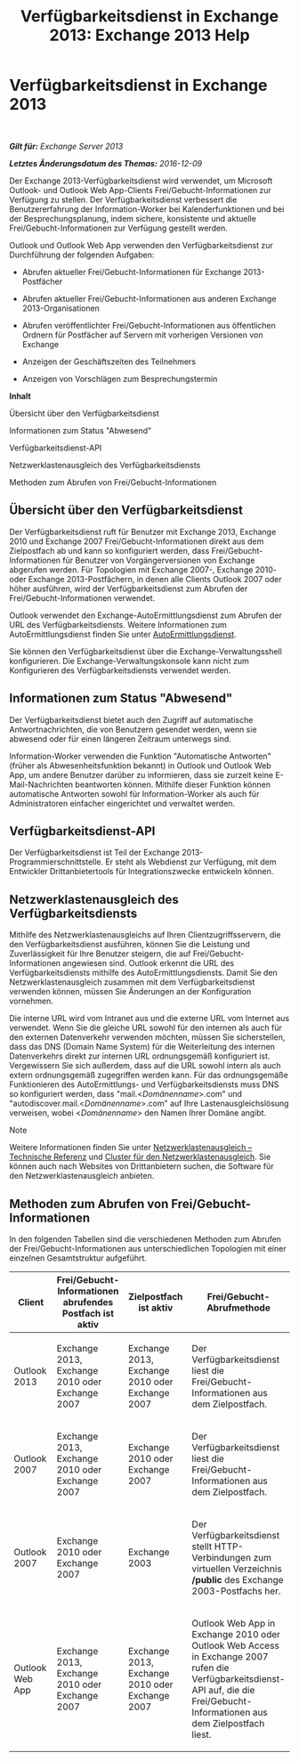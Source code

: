﻿---
title: 'Verfügbarkeitsdienst in Exchange 2013: Exchange 2013 Help'
TOCTitle: Verfügbarkeitsdienst in Exchange 2013
ms:assetid: 9722dea2-2bf8-437c-85c0-3ab65b8a07b9
ms:mtpsurl: https://technet.microsoft.com/de-de/library/Bb232134(v=EXCHG.150)
ms:contentKeyID: 52062899
ms.date: 04/24/2018
mtps_version: v=EXCHG.150
ms.translationtype: HT
---

# Verfügbarkeitsdienst in Exchange 2013

 

_**Gilt für:** Exchange Server 2013_

_**Letztes Änderungsdatum des Themas:** 2016-12-09_

Der Exchange 2013-Verfügbarkeitsdienst wird verwendet, um Microsoft Outlook- und Outlook Web App-Clients Frei/Gebucht-Informationen zur Verfügung zu stellen. Der Verfügbarkeitsdienst verbessert die Benutzererfahrung der Information-Worker bei Kalenderfunktionen und bei der Besprechungsplanung, indem sichere, konsistente und aktuelle Frei/Gebucht-Informationen zur Verfügung gestellt werden.

Outlook und Outlook Web App verwenden den Verfügbarkeitsdienst zur Durchführung der folgenden Aufgaben:

  - Abrufen aktueller Frei/Gebucht-Informationen für Exchange 2013-Postfächer

  - Abrufen aktueller Frei/Gebucht-Informationen aus anderen Exchange 2013-Organisationen

  - Abrufen veröffentlichter Frei/Gebucht-Informationen aus öffentlichen Ordnern für Postfächer auf Servern mit vorherigen Versionen von Exchange

  - Anzeigen der Geschäftszeiten des Teilnehmers

  - Anzeigen von Vorschlägen zum Besprechungstermin

**Inhalt**

Übersicht über den Verfügbarkeitsdienst

Informationen zum Status "Abwesend"

Verfügbarkeitsdienst-API

Netzwerklastenausgleich des Verfügbarkeitsdiensts

Methoden zum Abrufen von Frei/Gebucht-Informationen

## Übersicht über den Verfügbarkeitsdienst

Der Verfügbarkeitsdienst ruft für Benutzer mit Exchange 2013, Exchange 2010 und Exchange 2007 Frei/Gebucht-Informationen direkt aus dem Zielpostfach ab und kann so konfiguriert werden, dass Frei/Gebucht-Informationen für Benutzer von Vorgängerversionen von Exchange abgerufen werden. Für Topologien mit Exchange 2007-, Exchange 2010- oder Exchange 2013-Postfächern, in denen alle Clients Outlook 2007 oder höher ausführen, wird der Verfügbarkeitsdienst zum Abrufen der Frei/Gebucht-Informationen verwendet.

Outlook verwendet den Exchange-AutoErmittlungsdienst zum Abrufen der URL des Verfügbarkeitsdiensts. Weitere Informationen zum AutoErmittlungsdienst finden Sie unter [AutoErmittlungsdienst](autodiscover-service-for-exchange-2013.md).

Sie können den Verfügbarkeitsdienst über die Exchange-Verwaltungsshell konfigurieren. Die Exchange-Verwaltungskonsole kann nicht zum Konfigurieren des Verfügbarkeitsdiensts verwendet werden.

## Informationen zum Status "Abwesend"

Der Verfügbarkeitsdienst bietet auch den Zugriff auf automatische Antwortnachrichten, die von Benutzern gesendet werden, wenn sie abwesend oder für einen längeren Zeitraum unterwegs sind.

Information-Worker verwenden die Funktion "Automatische Antworten" (früher als Abwesenheitsfunktion bekannt) in Outlook und Outlook Web App, um andere Benutzer darüber zu informieren, dass sie zurzeit keine E-Mail-Nachrichten beantworten können. Mithilfe dieser Funktion können automatische Antworten sowohl für Information-Worker als auch für Administratoren einfacher eingerichtet und verwaltet werden.

## Verfügbarkeitsdienst-API

Der Verfügbarkeitsdienst ist Teil der Exchange 2013-Programmierschnittstelle. Er steht als Webdienst zur Verfügung, mit dem Entwickler Drittanbietertools für Integrationszwecke entwickeln können.

## Netzwerklastenausgleich des Verfügbarkeitsdiensts

Mithilfe des Netzwerklastenausgleichs auf Ihren Clientzugriffsservern, die den Verfügbarkeitsdienst ausführen, können Sie die Leistung und Zuverlässigkeit für Ihre Benutzer steigern, die auf Frei/Gebucht-Informationen angewiesen sind. Outlook erkennt die URL des Verfügbarkeitsdiensts mithilfe des AutoErmittlungsdiensts. Damit Sie den Netzwerklastenausgleich zusammen mit dem Verfügbarkeitsdienst verwenden können, müssen Sie Änderungen an der Konfiguration vornehmen.

Die interne URL wird vom Intranet aus und die externe URL vom Internet aus verwendet. Wenn Sie die gleiche URL sowohl für den internen als auch für den externen Datenverkehr verwenden möchten, müssen Sie sicherstellen, dass das DNS (Domain Name System) für die Weiterleitung des internen Datenverkehrs direkt zur internen URL ordnungsgemäß konfiguriert ist. Vergewissern Sie sich außerdem, dass auf die URL sowohl intern als auch extern ordnungsgemäß zugegriffen werden kann. Für das ordnungsgemäße Funktionieren des AutoErmittlungs- und Verfügbarkeitsdiensts muss DNS so konfiguriert werden, dass "mail.\<*Domänenname*\>.com" und "autodiscover.mail.\<*Domänenname*\>.com" auf Ihre Lastenausgleichslösung verweisen, wobei \<*Domänenname*\> den Namen Ihrer Domäne angibt.


> [!NOTE]
> Weitere Informationen finden Sie unter <A href="https://go.microsoft.com/fwlink/p/?linkid=45959">Netzwerklastenausgleich – Technische Referenz</A> und <A href="https://go.microsoft.com/fwlink/p/?linkid=49315">Cluster für den Netzwerklastenausgleich</A>. Sie können auch nach Websites von Drittanbietern suchen, die Software für den Netzwerklastenausgleich anbieten.



## Methoden zum Abrufen von Frei/Gebucht-Informationen

In den folgenden Tabellen sind die verschiedenen Methoden zum Abrufen der Frei/Gebucht-Informationen aus unterschiedlichen Topologien mit einer einzelnen Gesamtstruktur aufgeführt.


<table>
<colgroup>
<col style="width: 25%" />
<col style="width: 25%" />
<col style="width: 25%" />
<col style="width: 25%" />
</colgroup>
<thead>
<tr class="header">
<th>Client</th>
<th>Frei/Gebucht-Informationen abrufendes Postfach ist aktiv</th>
<th>Zielpostfach ist aktiv</th>
<th>Frei/Gebucht-Abrufmethode</th>
</tr>
</thead>
<tbody>
<tr class="odd">
<td><p>Outlook 2013</p></td>
<td><p>Exchange 2013, Exchange 2010 oder Exchange 2007</p></td>
<td><p>Exchange 2013, Exchange 2010 oder Exchange 2007</p></td>
<td><p>Der Verfügbarkeitsdienst liest die Frei/Gebucht-Informationen aus dem Zielpostfach.</p></td>
</tr>
<tr class="even">
<td><p>Outlook 2007</p></td>
<td><p>Exchange 2013, Exchange 2010 oder Exchange 2007</p></td>
<td><p>Exchange 2010 oder Exchange 2007</p></td>
<td><p>Der Verfügbarkeitsdienst liest die Frei/Gebucht-Informationen aus dem Zielpostfach.</p></td>
</tr>
<tr class="odd">
<td><p>Outlook 2007</p></td>
<td><p>Exchange 2010 oder Exchange 2007</p></td>
<td><p>Exchange 2003</p></td>
<td><p>Der Verfügbarkeitsdienst stellt HTTP-Verbindungen zum virtuellen Verzeichnis <strong>/public</strong> des Exchange 2003-Postfachs her.</p></td>
</tr>
<tr class="even">
<td><p>Outlook Web App</p></td>
<td><p>Exchange 2013, Exchange 2010 oder Exchange 2007</p></td>
<td><p>Exchange 2013, Exchange 2010 oder Exchange 2007</p></td>
<td><p>Outlook Web App in Exchange 2010 oder Outlook Web Access in Exchange 2007 rufen die Verfügbarkeitsdienst-API auf, die die Frei/Gebucht-Informationen aus dem Zielpostfach liest.</p></td>
</tr>
</tbody>
</table>

